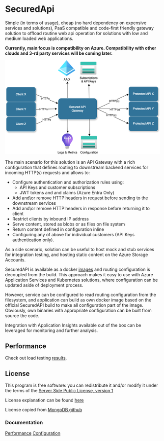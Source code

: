 # SecuredApi

Simple (in terms of usage), cheap (no hard dependency on expensive services and solutions), PaaS compatible and code-first friendly gateway solution to offload routine web api operation for solutions with low and medium loaded web applications.

__Currently, main focus is compatibility on Azure. Compatibility with other clouds and 3-rd party services will be coming later.__

![](./Docs/Img/birdseye.png)

The main scenario for this solution is an API Gateway with a rich configuration that defines routing to downstream backend services for incoming HTTP(s) requests and allows to:
* Configure authentication and authorization rules using:
    * API Keys and customer subscriptions
    * JWT tokens and and claims (Azure Entra Only)
* Add and\or remove HTTP headers in request before sending to the downstream services
* Add and\or remove HTTP headers in response before returning it to client
* Restrict clients by inbound IP address
* Serve content, stored as blobs or as files on file system
* Return content defined in configuration inline
* Configuring any of above for individual customers (API Keys authentication only).

As a side scenario, solution can be useful to host mock and stub services for integration testing, and hosting static content on the Azure Storage Accounts.

SecuredAPI is available as a docker [images](https://hub.docker.com/repository/docker/pkruglov/securedapi.gateway) and routing configuration is decoupled from the build. This approach makes it easy to use with Azure Application Services and Kubernetes solutions, where configuration can be updated aside of deployment process.

However, service can be configured to read routing configuration from the filesystem, and application can build as own docker image based on the official SecuredAPI build to make all configuration part of the image. Obviously, own binaries with appropriate configuration can be built from source the code.

Integration with Application Insights available out of the box can be leveraged for monitoring and further analysis.

## Performance
Check out load testing [results](./Docs/Product/Performance.md). 

## License
This program is free software: you can redistribute it and/or modify it under the terms of the [Server Side Public License, version 1](./LICENSE.txt)

License explanation can be found [here](https://www.mongodb.com/licensing/server-side-public-license/faq)

License copied from [MongoDB github](https://github.com/mongodb/mongo/blob/master/LICENSE-Community.txt)

### Documentation
[Performance](./Docs/Product/Performance.md)
[Configuration](./Docs/Product/Configuration.md)

